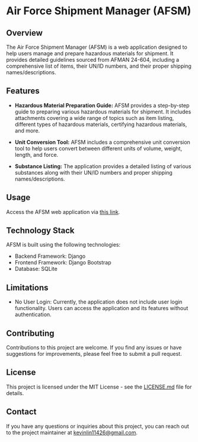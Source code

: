 # Air Force Shipment Manager (AFSM)

## Overview

The Air Force Shipment Manager (AFSM) is a web application designed to help users manage and prepare hazardous materials for shipment. It provides detailed guidelines sourced from AFMAN 24-604, including a comprehensive list of items, their UN/ID numbers, and their proper shipping names/descriptions.

## Features

* **Hazardous Material Preparation Guide:** AFSM provides a step-by-step guide to preparing various hazardous materials for shipment. It includes attachments covering a wide range of topics such as item listing, different types of hazardous materials, certifying hazardous materials, and more.

* **Unit Conversion Tool:** AFSM includes a comprehensive unit conversion tool to help users convert between different units of volume, weight, length, and force.

* **Substance Listing:** The application provides a detailed listing of various substances along with their UN/ID numbers and proper shipping names/descriptions.

## Usage

Access the AFSM web application via [this link](https://hunter-afsm.herokuapp.com/).

## Technology Stack

AFSM is built using the following technologies:

* Backend Framework: Django
* Frontend Framework: Django Bootstrap
* Database: SQLite

## Limitations

* No User Login: Currently, the application does not include user login functionality. Users can access the application and its features without authentication.

## Contributing

Contributions to this project are welcome. If you find any issues or have suggestions for improvements, please feel free to submit a pull request.

## License

This project is licensed under the MIT License - see the [LICENSE.md](LICENSE.md) file for details.

## Contact

If you have any questions or inquiries about this project, you can reach out to the project maintainer at [kevinlin11426@gmail.com](mailto:kevinlin11426@gmail.com).
